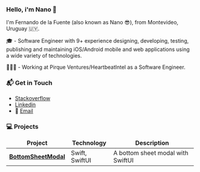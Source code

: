 ### Hello, i'm Nano 👋

I'm Fernando de la Fuente (also known as Nano 😎), from Montevideo, Uruguay 🇺🇾.

🎓 - Software Engineer with 9+ experience designing, developing, testing, publishing and maintaining iOS/Android mobile and web applications using a wide variety of technologies.

👨🏼‍💻 - Working at Pirque Ventures/HeartbeatIntel as a Software Engineer.


### 📬 Get in Touch

- [Stackoverflow](https://stackoverflow.com/users/4687709/fdelafuente)
- [Linkedin](https://www.linkedin.com/in/delafuentealonso)
- 📨 [Email](fernando.delafuentea@gmail.com)

### 💻 Projects

<table>
  <thead align="center">
    <tr border: none;>
      <td><b>Project</b></td>
      <td><b>Technology</b></td>
      <td><b>Description</b></td>
    </tr>
  </thead>
  <tbody>
    <tr>
	    <td><a href="https://github.com/fernandodelafuente/BottomSheetModal"><b>BottomSheetModal</b></a></td>
      <td>Swift, SwiftUI</td>
      <td>A bottom sheet modal with SwiftUI</td>
    </tr>
  </tbody>
</table>
